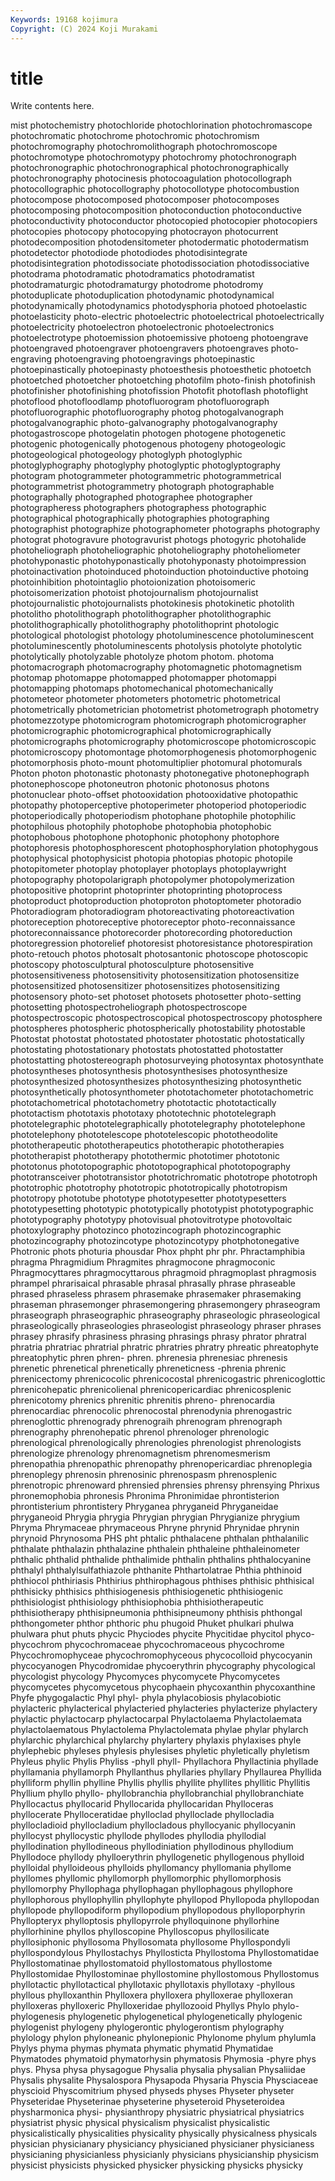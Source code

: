 ```yaml
---
Keywords: 19168 kojimura
Copyright: (C) 2024 Koji Murakami
---
```


# title

Write contents here.



mist
photochemistry photochloride photochlorination photochromascope photochromatic photochrome photochromic photochromism photochromography photochromolithograph
photochromoscope photochromotype photochromotypy photochromy photochronograph photochronographic photochronographical photochronographically photochronography photocinesis
photocoagulation photocollograph photocollographic photocollography photocollotype photocombustion photocompose photocomposed photocomposer photocomposes
photocomposing photocomposition photoconduction photoconductive photoconductivity photoconductor photocopied photocopier photocopiers photocopies
photocopy photocopying photocrayon photocurrent photodecomposition photodensitometer photodermatic photodermatism photodetector photodiode
photodiodes photodisintegrate photodisintegration photodissociate photodissociation photodissociative photodrama photodramatic photodramatics photodramatist
photodramaturgic photodramaturgy photodrome photodromy photoduplicate photoduplication photodynamic photodynamical photodynamically photodynamics
photodysphoria photoed photoelastic photoelasticity photo-electric photoelectric photoelectrical photoelectrically photoelectricity photoelectron
photoelectronic photoelectronics photoelectrotype photoemission photoemissive photoeng photoengrave photoengraved photoengraver photoengravers
photoengraves photo-engraving photoengraving photoengravings photoepinastic photoepinastically photoepinasty photoesthesis photoesthetic photoetch
photoetched photoetcher photoetching photofilm photo-finish photofinish photofinisher photofinishing photofission Photofit
photoflash photoflight photoflood photofloodlamp photofluorogram photofluorograph photofluorographic photofluorography photog photogalvanograph
photogalvanographic photo-galvanography photogalvanography photogastroscope photogelatin photogen photogene photogenetic photogenic photogenically
photogenous photogeny photogeologic photogeological photogeology photoglyph photoglyphic photoglyphography photoglyphy photoglyptic
photoglyptography photogram photogrammeter photogrammetric photogrammetrical photogrammetrist photogrammetry photograph photographable photographally
photographed photographee photographer photographeress photographers photographess photographic photographical photographically photographies
photographing photographist photographize photographometer photographs photography photograt photogravure photogravurist photogs
photogyric photohalide photoheliograph photoheliographic photoheliography photoheliometer photohyponastic photohyponastically photohyponasty photoimpression
photoinactivation photoinduced photoinduction photoinductive photoing photoinhibition photointaglio photoionization photoisomeric photoisomerization
photoist photojournalism photojournalist photojournalistic photojournalists photokinesis photokinetic photolith photolitho photolithograph
photolithographer photolithographic photolithographically photolithography photolithoprint photologic photological photologist photology photoluminescence
photoluminescent photoluminescently photoluminescents photolysis photolyte photolytic photolytically photolyzable photolyze photom
photom. photoma photomacrograph photomacrography photomagnetic photomagnetism photomap photomappe photomapped photomapper
photomappi photomapping photomaps photomechanical photomechanically photometeor photometer photometers photometric photometrical
photometrically photometrician photometrist photometrograph photometry photomezzotype photomicrogram photomicrograph photomicrographer photomicrographic
photomicrographical photomicrographically photomicrographs photomicrography photomicroscope photomicroscopic photomicroscopy photomontage photomorphogenesis photomorphogenic
photomorphosis photo-mount photomultiplier photomural photomurals Photon photon photonastic photonasty photonegative
photonephograph photonephoscope photoneutron photonic photonosus photons photonuclear photo-offset photooxidation photooxidative
photopathic photopathy photoperceptive photoperimeter photoperiod photoperiodic photoperiodically photoperiodism photophane photophile
photophilic photophilous photophily photophobe photophobia photophobic photophobous photophone photophonic photophony
photophore photophoresis photophosphorescent photophosphorylation photophygous photophysical photophysicist photopia photopias photopic
photopile photopitometer photoplay photoplayer photoplays photoplaywright photopography photopolarigraph photopolymer photopolymerization
photopositive photoprint photoprinter photoprinting photoprocess photoproduct photoproduction photoproton photoptometer photoradio
Photoradiogram photoradiogram photoreactivating photoreactivation photoreception photoreceptive photoreceptor photo-reconnaissance photoreconnaissance photorecorder
photorecording photoreduction photoregression photorelief photoresist photoresistance photorespiration photo-retouch photos photosalt
photosantonic photoscope photoscopic photoscopy photosculptural photosculpture photosensitive photosensitiveness photosensitivity photosensitization
photosensitize photosensitized photosensitizer photosensitizes photosensitizing photosensory photo-set photoset photosets photosetter
photo-setting photosetting photospectroheliograph photospectroscope photospectroscopic photospectroscopical photospectroscopy photosphere photospheres photospheric
photospherically photostability photostable Photostat photostat photostated photostater photostatic photostatically photostating
photostationary photostats photostatted photostatter photostatting photostereograph photosurveying photosyntax photosynthate photosyntheses
photosynthesis photosynthesises photosynthesize photosynthesized photosynthesizes photosynthesizing photosynthetic photosynthetically photosynthometer phototachometer
phototachometric phototachometrical phototachometry phototactic phototactically phototactism phototaxis phototaxy phototechnic phototelegraph
phototelegraphic phototelegraphically phototelegraphy phototelephone phototelephony phototelescope phototelescopic phototheodolite phototherapeutic phototherapeutics
phototherapic phototherapies phototherapist phototherapy photothermic phototimer phototonic phototonus phototopographic phototopographical
phototopography phototransceiver phototransistor phototrichromatic phototrope phototroph phototrophic phototrophy phototropic phototropically
phototropism phototropy phototube phototype phototypesetter phototypesetters phototypesetting phototypic phototypically phototypist
phototypographic phototypography phototypy photovisual photovitrotype photovoltaic photoxylography photozinco photozincograph photozincographic
photozincography photozincotype photozincotypy photphotonegative Photronic phots photuria phousdar Phox phpht
phr phr. Phractamphibia phragma Phragmidium Phragmites phragmocone phragmoconic Phragmocyttares phragmocyttarous
phragmoid phragmoplast phragmosis phrampel phrarisaical phrasable phrasal phrasally phrase phraseable
phrased phraseless phrasem phrasemake phrasemaker phrasemaking phraseman phrasemonger phrasemongering phrasemongery
phraseogram phraseograph phraseographic phraseography phraseologic phraseological phraseologically phraseologies phraseologist phraseology
phraser phrases phrasey phrasify phrasiness phrasing phrasings phrasy phrator phratral
phratria phratriac phratrial phratric phratries phratry phreatic phreatophyte phreatophytic phren
phren- phren. phrenesia phrenesiac phrenesis phrenetic phrenetical phrenetically phreneticness -phrenia
phrenic phrenicectomy phrenicocolic phrenicocostal phrenicogastric phrenicoglottic phrenicohepatic phrenicolienal phrenicopericardiac phrenicosplenic
phrenicotomy phrenics phrenitic phrenitis phreno- phrenocardia phrenocardiac phrenocolic phrenocostal phrenodynia
phrenogastric phrenoglottic phrenogrady phrenograih phrenogram phrenograph phrenography phrenohepatic phrenol phrenologer
phrenologic phrenological phrenologically phrenologies phrenologist phrenologists phrenologize phrenology phrenomagnetism phrenomesmerism
phrenopathia phrenopathic phrenopathy phrenopericardiac phrenoplegia phrenoplegy phrenosin phrenosinic phrenospasm phrenosplenic
phrenotropic phrenoward phrensied phrensies phrensy phrensying Phrixus phronemophobia phronesis Phronima
Phronimidae phrontisterion phrontisterium phrontistery Phryganea phryganeid Phryganeidae phryganeoid Phrygia phrygia
Phrygian phrygian Phrygianize phrygium Phryma Phrymaceae phrymaceous Phryne phrynid Phrynidae
phrynin phrynoid Phrynosoma PHS pht phtalic phthalacene phthalan phthalanilic phthalate
phthalazin phthalazine phthalein phthaleine phthaleinometer phthalic phthalid phthalide phthalimide phthalin
phthalins phthalocyanine phthalyl phthalylsulfathiazole phthanite Phthartolatrae Phthia phthinoid phthiocol phthiriasis
Phthirius phthirophagous phthises phthisic phthisical phthisicky phthisics phthisiogenesis phthisiogenetic phthisiogenic
phthisiologist phthisiology phthisiophobia phthisiotherapeutic phthisiotherapy phthisipneumonia phthisipneumony phthisis phthongal phthongometer
phthor phthoric phu phugoid Phuket phulkari phulwa phulwara phut phuts
phycic Phyciodes phycite Phycitidae phycitol phyco- phycochrom phycochromaceae phycochromaceous phycochrome
Phycochromophyceae phycochromophyceous phycocolloid phycocyanin phycocyanogen Phycodromidae phycoerythrin phycography phycological phycologist
phycology Phycomyces phycomycete Phycomycetes phycomycetes phycomycetous phycophaein phycoxanthin phycoxanthine Phyfe
phygogalactic Phyl phyl- phyla phylacobiosis phylacobiotic phylacteric phylacterical phylacteried phylacteries
phylacterize phylactery phylactic phylactocarp phylactocarpal Phylactolaema Phylactolaemata phylactolaematous Phylactolema Phylactolemata
phylae phylar phylarch phylarchic phylarchical phylarchy phylartery phylaxis phylaxises phyle
phylephebic phyleses phylesis phylesises phyletic phyletically phyletism Phyleus phylic Phylis
Phyliss -phyll phyll- Phyllachora Phyllactinia phyllade phyllamania phyllamorph Phyllanthus phyllaries
phyllary Phyllaurea Phyllida phylliform phyllin phylline Phyllis phyllis phyllite phyllites
phyllitic Phyllitis Phyllium phyllo phyllo- phyllobranchia phyllobranchial phyllobranchiate Phyllocactus phyllocarid
Phyllocarida phyllocaridan Phylloceras phyllocerate Phylloceratidae phylloclad phylloclade phyllocladia phyllocladioid phyllocladium
phyllocladous phyllocyanic phyllocyanin phyllocyst phyllocystic phyllode phyllodes phyllodia phyllodial phyllodination
phyllodineous phyllodiniation phyllodinous phyllodium Phyllodoce phyllody phylloerythrin phyllogenetic phyllogenous phylloid
phylloidal phylloideous phylloids phyllomancy phyllomania phyllome phyllomes phyllomic phyllomorph phyllomorphic
phyllomorphosis phyllomorphy Phyllophaga phyllophagan phyllophagous phyllophore phyllophorous phyllophyllin phyllophyte phyllopod
Phyllopoda phyllopodan phyllopode phyllopodiform phyllopodium phyllopodous phylloporphyrin Phyllopteryx phylloptosis phyllopyrrole
phylloquinone phyllorhine phyllorhinine phyllos phylloscopine Phylloscopus phyllosilicate phyllosiphonic phyllosoma Phyllosomata
phyllosome Phyllospondyli phyllospondylous Phyllostachys Phyllosticta Phyllostoma Phyllostomatidae Phyllostomatinae phyllostomatoid phyllostomatous
phyllostome Phyllostomidae Phyllostominae phyllostomine phyllostomous Phyllostomus phyllotactic phyllotactical phyllotaxic phyllotaxis
phyllotaxy -phyllous phyllous phylloxanthin Phylloxera phylloxera phylloxerae phylloxeran phylloxeras phylloxeric
Phylloxeridae phyllozooid Phyllys Phylo phylo- phylogenesis phylogenetic phylogenetical phylogenetically phylogenic
phylogenist phylogeny phylogerontic phylogerontism phylography phylology phylon phyloneanic phylonepionic Phylonome
phylum phylumla Phylys phyma phymas phymata phymatic phymatid Phymatidae Phymatodes
phymatoid phymatorhysin phymatosis Phymosia -phyre phys phys. Physa physa physagogue
Physalia physalia physalian Physaliidae Physalis physalite Physalospora Physapoda Physaria Physcia
Physciaceae physcioid Physcomitrium physed physeds physes Physeter physeter Physeteridae Physeterinae
physeterine physeteroid Physeteroidea physharmonica physi- physianthropy physiatric physiatrical physiatrics physiatrist
physic physical physicalism physicalist physicalistic physicalistically physicalities physicality physically physicalness
physicals physician physicianary physiciancy physicianed physicianer physicianess physicianing physicianless physicianly
physicians physicianship physicism physicist physicists physicked physicker physicking physicks physicky

